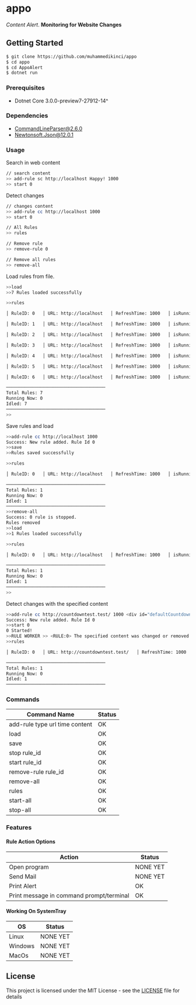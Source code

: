 # appo
<i>Content Alert</i>. <b>Monitoring for Website Changes</b>

## Getting Started

```sh
$ git clone https://github.com/muhammedikinci/appo
$ cd appo
$ cd AppoAlert
$ dotnet run
```
### Prerequisites

- Dotnet Core 3.0.0-preview7-27912-14^

### Dependencies

- CommandLineParser@2.6.0
- Newtonsoft.Json@12.0.1

### Usage

Search in web content

```sh
// search content
>> add-rule sc http://localhost Happy! 1000
>> start 0
```

Detect changes

```sh
// changes content
>> add-rule cc http://localhost 1000
>> start 0
```

```sh
// All Rules
>> rules

// Remove rule
>> remove-rule 0

// Remove all rules
>> remove-all
```

Load rules from file.
```sh
>>load
>>7 Rules loaded successfully

>>rules

│ RuleID: 0   │ URL: http://localhost   │ RefreshTime: 1000   │ isRunning: 0   │

│ RuleID: 1   │ URL: http://localhost   │ RefreshTime: 1000   │ isRunning: 0   │

│ RuleID: 2   │ URL: http://localhost   │ RefreshTime: 1000   │ isRunning: 0   │

│ RuleID: 3   │ URL: http://localhost   │ RefreshTime: 1000   │ isRunning: 0   │

│ RuleID: 4   │ URL: http://localhost   │ RefreshTime: 1000   │ isRunning: 0   │

│ RuleID: 5   │ URL: http://localhost   │ RefreshTime: 1000   │ isRunning: 0   │

│ RuleID: 6   │ URL: http://localhost   │ RefreshTime: 1000   │ isRunning: 0   │

──────────────────────────────────────
Total Rules: 7
Running Now: 0
Idled: 7
──────────────────────────────────────
>>
```

Save rules and load
```sh
>>add-rule cc http://localhost 1000
Success: New rule added. Rule Id 0
>>save
>>Rules saved successfully

>>rules

│ RuleID: 0   │ URL: http://localhost   │ RefreshTime: 1000   │ isRunning: 0   │

──────────────────────────────────────
Total Rules: 1
Running Now: 0
Idled: 1
──────────────────────────────────────
>>remove-all
Success: 0 rule is stopped.
Rules removed
>>load
>>1 Rules loaded successfully

>>rules

│ RuleID: 0   │ URL: http://localhost   │ RefreshTime: 1000   │ isRunning: 0   │

──────────────────────────────────────
Total Rules: 1
Running Now: 0
Idled: 1
──────────────────────────────────────
>>
```

Detect changes with the specified content

```sh
>>add-rule cc http://countdowntest.test/ 1000 <div id="defaultCountdown" class="hasCountdown">16 Hours 44 Minutes</div> 
Success: New rule added. Rule Id 0
>>start 0
0 Started!
>>RULE WORKER >> <RULE:0> The specified content was changed or removed.
>>rules

│ RuleID: 0   │ URL: http://countdowntest.test/   │ RefreshTime: 1000   │ isRunning: 0   │

──────────────────────────────────────
Total Rules: 1
Running Now: 0
Idled: 1
──────────────────────────────────────
```

### Commands

| Command Name | Status |
| ------ | ------ |
| add-rule type url time content | OK |
| load | OK |
| save | OK |
| stop rule_id | OK |
| start rule_id | OK |
| remove-rule rule_id | OK |
| remove-all | OK |
| rules | OK |
| start-all | OK |
| stop-all | OK |

### Features

#### Rule Action Options

| Action | Status |
| ------ | ------ |
| Open program  | NONE YET |
| Send Mail | NONE YET |
| Print Alert | OK |
| Print message in command prompt/terminal | OK |

#### Working On SystemTray

| OS | Status |
| ------ | ------ |
| Linux  | NONE YET |
| Windows | NONE YET |
| MacOs | NONE YET |

## License

This project is licensed under the MIT License - see the [LICENSE](LICENSE) file for details